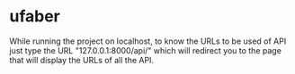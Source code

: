 # ufaber

While running the project on localhost, to know the URLs to be used of API just type the URL "127.0.0.1:8000/api/" which will redirect you to the page that will display the URLs of all the API.
